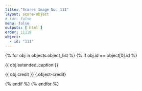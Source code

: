 ```yaml
---
title: "Scores Image No. 111"
layout: score-object
# toc: false
menu: false
outputs: [ html ]
order: 11110
object:
  - id: "111"
---
```


{% for obj in objects.object_list %}
{% if obj.id == object[0].id %}

{{ obj.extended_caption }}

{{ obj.credit }} {.object-credit}

{% endif %}
{% endfor %}
